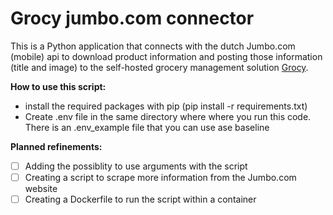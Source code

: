 # Grocy jumbo.com connector
This is a Python application that connects with the dutch Jumbo.com (mobile) api to download product information and posting those information (title and image) to the self-hosted grocery management solution [Grocy](https://github.com/grocy/grocy).

**How to use this script:**
* install the required packages with pip (pip install -r requirements.txt)
* Create .env file in the same directory where where you run this code. There is an .env_example file that you can use ase baseline


**Planned refinements:**
- [ ] Adding the possiblity to use arguments with the script
- [ ] Creating a script to scrape more information from the Jumbo.com website
- [ ] Creating a Dockerfile to run the script within a container 